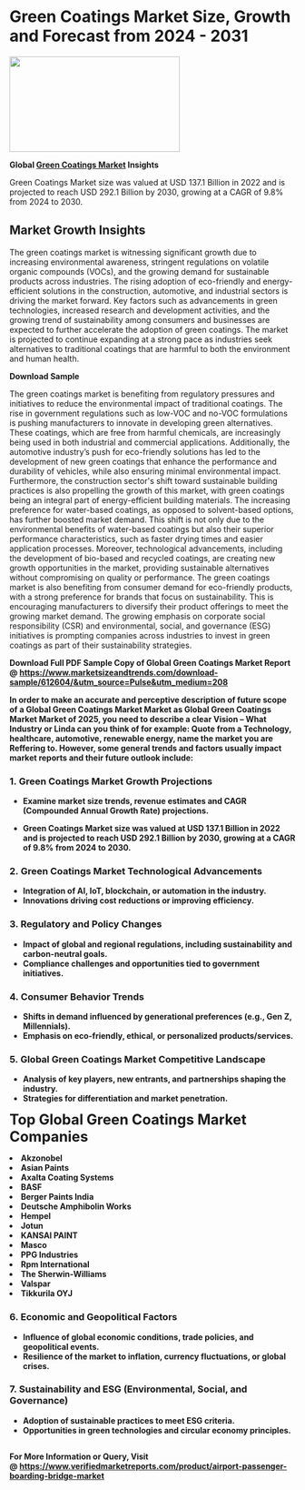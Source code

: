 <H1>Green Coatings Market Size, Growth and Forecast from 2024 - 2031</H1><img class="aligncenter size-medium wp-image-584254" src="https://thirdeyenews.in/wp-content/uploads/2024/09/Global-Market-Research-300x168.jpeg" alt="" width="300" height="168" /><p><strong>Global&nbsp;<a href="https://www.marketsizeandtrends.com/download-sample/612604/&amp;utm_source=Pulse&amp;utm_medium=208">Green Coatings Market</a> Insights</strong></p><p>Green Coatings Market size was valued at USD 137.1 Billion in 2022 and is projected to reach USD 292.1 Billion by 2030, growing at a CAGR of 9.8% from 2024 to 2030.</p><p><h2>Market Growth Insights</h2> <p>The green coatings market is witnessing significant growth due to increasing environmental awareness, stringent regulations on volatile organic compounds (VOCs), and the growing demand for sustainable products across industries. The rising adoption of eco-friendly and energy-efficient solutions in the construction, automotive, and industrial sectors is driving the market forward. Key factors such as advancements in green technologies, increased research and development activities, and the growing trend of sustainability among consumers and businesses are expected to further accelerate the adoption of green coatings. The market is projected to continue expanding at a strong pace as industries seek alternatives to traditional coatings that are harmful to both the environment and human health.</p> <p><strong>Download Sample</strong></p> <p>The green coatings market is benefiting from regulatory pressures and initiatives to reduce the environmental impact of traditional coatings. The rise in government regulations such as low-VOC and no-VOC formulations is pushing manufacturers to innovate in developing green alternatives. These coatings, which are free from harmful chemicals, are increasingly being used in both industrial and commercial applications. Additionally, the automotive industry’s push for eco-friendly solutions has led to the development of new green coatings that enhance the performance and durability of vehicles, while also ensuring minimal environmental impact. Furthermore, the construction sector's shift toward sustainable building practices is also propelling the growth of this market, with green coatings being an integral part of energy-efficient building materials. The increasing preference for water-based coatings, as opposed to solvent-based options, has further boosted market demand. This shift is not only due to the environmental benefits of water-based coatings but also their superior performance characteristics, such as faster drying times and easier application processes. Moreover, technological advancements, including the development of bio-based and recycled coatings, are creating new growth opportunities in the market, providing sustainable alternatives without compromising on quality or performance. The green coatings market is also benefiting from consumer demand for eco-friendly products, with a strong preference for brands that focus on sustainability. This is encouraging manufacturers to diversify their product offerings to meet the growing market demand. The growing emphasis on corporate social responsibility (CSR) and environmental, social, and governance (ESG) initiatives is prompting companies across industries to invest in green coatings as part of their sustainability strategies. <p><strong></p><p><span class=""><strong>Download Full PDF Sample Copy of Global Green Coatings Market Report</strong> @ <a href="https://www.marketsizeandtrends.com/download-sample/612604/&amp;utm_source=Pulse&amp;utm_medium=208" target="_blank">https://www.marketsizeandtrends.com/download-sample/612604/&amp;utm_source=Pulse&amp;utm_medium=208</a></span></p><p>In order to make an accurate and perceptive description of future scope of a Global&nbsp;Green Coatings Market Market as Global&nbsp;Green Coatings Market Market of 2025, you need to describe a clear Vision &ndash; What Industry or Linda can you think of for example: Quote from a Technology, healthcare, automotive, renewable energy, name the market you are Reffering to. However, some general trends and factors usually impact market reports and their future outlook include:</p><h3>1.&nbsp;<strong>Green Coatings Market Growth Projections</strong></h3><ul><li>Examine market size trends, revenue estimates and CAGR (Compounded Annual Growth Rate) projections.</li><li><p>Green Coatings Market size was valued at USD 137.1 Billion in 2022 and is projected to reach USD 292.1 Billion by 2030, growing at a CAGR of 9.8% from 2024 to 2030.</p></li></ul><h3>2.&nbsp;<strong>Green Coatings Market Technological Advancements</strong></h3><ul><li>Integration of AI, IoT, blockchain, or automation in the industry.</li><li>Innovations driving cost reductions or improving efficiency.</li></ul><h3>3.&nbsp;<strong>Regulatory and Policy Changes</strong></h3><ul><li>Impact of global and regional regulations, including sustainability and carbon-neutral goals.</li><li>Compliance challenges and opportunities tied to government initiatives.</li></ul><h3>4.&nbsp;<strong>Consumer Behavior Trends</strong></h3><ul><li>Shifts in demand influenced by generational preferences (e.g., Gen Z, Millennials).</li><li>Emphasis on eco-friendly, ethical, or personalized products/services.</li></ul><h3>5.&nbsp;<strong>Global Green Coatings Market Competitive Landscape</strong></h3><ul><li>Analysis of key players, new entrants, and partnerships shaping the industry.</li><li>Strategies for differentiation and market penetration.</li></ul><p data-pm-slice="1 1 []"><span style="color: inherit; font-family: inherit; font-size: 25px;">Top Global Green Coatings Market Companies</span></p><div class="" data-test-id=""><p><li>Akzonobel</li><li> Asian Paints</li><li> Axalta Coating Systems</li><li> BASF</li><li> Berger Paints India</li><li> Deutsche Amphibolin Works</li><li> Hempel</li><li> Jotun</li><li> KANSAI PAINT</li><li> Masco</li><li> PPG Industries</li><li> Rpm International</li><li> The Sherwin-Williams</li><li> Valspar</li><li> Tikkurila OYJ</li></p></div><h3>6.&nbsp;<strong>Economic and Geopolitical Factors</strong></h3><ul><li>Influence of global economic conditions, trade policies, and geopolitical events.</li><li>Resilience of the market to inflation, currency fluctuations, or global crises.</li></ul><h3>7.&nbsp;<strong>Sustainability and ESG (Environmental, Social, and Governance)</strong></h3><ul><li>Adoption of sustainable practices to meet ESG criteria.</li><li>Opportunities in green technologies and circular economy principles.</li></ul><h2><strong style="font-size: 14px;">For More Information or Query, Visit @&nbsp;</strong><a style="background-color: #ffffff; font-size: 14px;" href="https://www.marketsizeandtrends.com/report/green-coatings-market/" target="_blank">https://www.verifiedmarketreports.com/product/airport-passenger-boarding-bridge-market</a></h2>
